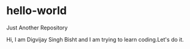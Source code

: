 # hello-world
Just Another Repository

Hi,
    I am Digvijay Singh Bisht and I am trying to learn coding.Let's do it.
